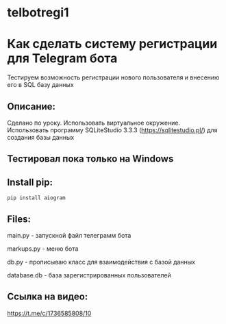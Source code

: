 # telbotregi1
# Как сделать систему регистрации для Telegram бота
Тестируем возможность регистрации нового пользователя и внесению его в SQL базу данных

## Описание:
Сделано по уроку.
Использовать виртуальное окружение.
Использовать программу SQLiteStudio 3.3.3 (https://sqlitestudio.pl/) для создания базы данных

## Тестировал пока только на Windows

## Install pip:
`pip install aiogram`

## Files:
main.py - запускной файл телеграмм бота

markups.py - меню бота

db.py - прописываю класс для взаимодействия с базой данных

database.db - база зарегистрированных пользователей

## Cсылка на видео: 
https://t.me/c/1736585808/10
